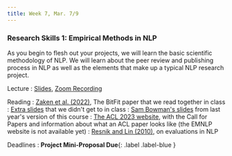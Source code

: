 ```yaml
---
title: Week 7, Mar. 7/9
---
```


### Research Skills 1: Empirical Methods in NLP

As you begin to flesh out your projects, we will learn the basic scientific methodology of NLP. We will learn about 
the peer review and publishing process in NLP as well as the elements that make up a typical NLP research project.

Lecture
: [Slides](https://drive.google.com/file/d/1E7ukpLUlFnqOGNGjuENl7n3LfULW1v73/view?usp=share_link),
[Zoom Recording](https://nyu.zoom.us/rec/share/DbMws7eIWYNd4XZdI3t6EUG8kl6Yga3j_7xm61r1gqEgW9Tm-eAgCGEeHSange8B.Hr0BWeN_hRqwAlgJ)

Reading
: [Zaken et al. (2022)](https://aclanthology.org/2022.acl-short.1/), The BitFit paper that we read together in class
: [Extra slides](https://drive.google.com/file/d/1Rlaykkf38FsNra2J8MSCpo1yW3p7cyhG/view?usp=share_link) that we 
didn't get to in class
: [Sam Bowman's slides](https://drive.google.com/file/d/1xg2dDEjG-5Z92QZQIqzrjDkEla5ocCU-/view) from last year's 
version of this course
: [The ACL 2023 website](https://2023.aclweb.org/), with the Call for Papers and information about what an ACL paper 
looks like (the EMNLP 
website is not available yet)
: [Resnik and Lin (2010)](https://onlinelibrary.wiley.com/doi/10.1002/9781444324044.ch11), on evaluations in NLP

Deadlines
: **Project Mini-Proposal Due**{: .label .label-blue }